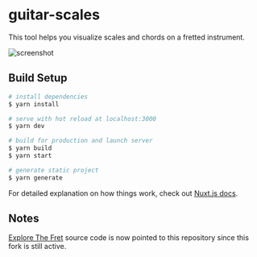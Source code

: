 # guitar-scales
This tool helps you visualize scales and chords on a fretted instrument.

![screenshot](https://raw.githubusercontent.com/beeetooo/guitar-scales/main/assets/screenshot-2021-10-01.png)
## Build Setup

```bash
# install dependencies
$ yarn install

# serve with hot reload at localhost:3000
$ yarn dev

# build for production and launch server
$ yarn build
$ yarn start

# generate static project
$ yarn generate
```

For detailed explanation on how things work, check out [Nuxt.js docs](https://nuxtjs.org).

## Notes
<a href="http://www.explorethefret.com/" target="_blank">Explore The Fret</a> source code is now pointed to this repository since this fork is still active.
